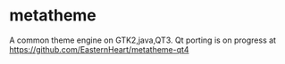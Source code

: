 metatheme
=========

A common theme engine on GTK2,java,QT3. Qt porting is on progress at https://github.com/EasternHeart/metatheme-qt4
